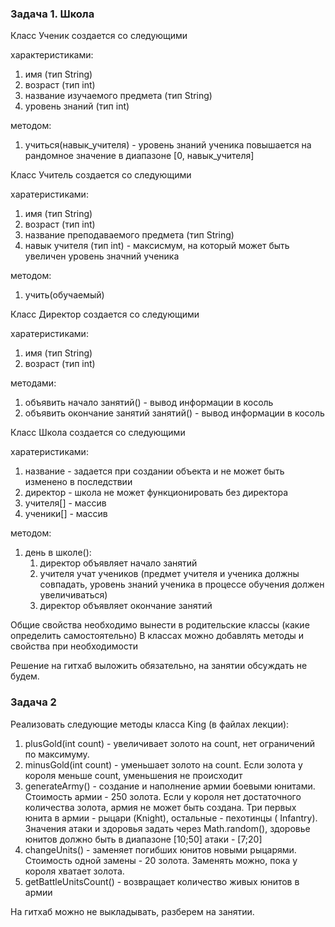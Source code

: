 ### Задача 1. Школа

Класс Ученик создается со следующими

характеристиками:
1. имя (тип String)
2. возраст (тип int)
3. название изучаемого предмета (тип String)
4. уровень знаний (тип int)

методом: 
1. учиться(навык_учителя) - уровень знаний ученика повышается на рандомное значение в диапазоне [0, навык_учителя]
        
Класс Учитель создается со следующими 

харатеристиками:
1. имя (тип String)
2. возраст (тип int)
3. название преподаваемого предмета (тип String)
4. навык учителя (тип int) - максисмум, на который может быть увеличен уровень значний ученика 

методом: 
1. учить(обучаемый)
        
Класс Директор создается со следующими 

харатеристиками:
1. имя (тип String)
2. возраст (тип int)

методами:
1. объявить начало занятий() - вывод информации в косоль
2. объявить окончание занятий занятий() - вывод информации в косоль
        
Класс Школа создается со следующими 

харатеристиками:
1. название - задается при создании объекта и не может быть изменено в последствии
2. директор - школа не может функционировать без директора
3. учителя[] - массив
4. ученики[] - массив

методом:
1. день в школе(): 
     1) директор объявляет начало занятий
     2) учителя учат учеников (предмет учителя и ученика должны совпадать, уровень знаний ученика в процессе обучения должен увеличиваться)
     3) директор объявляет окончание занятий
        
        
Общие свойства необходимо вынести в родительские классы (какие определить самостоятельно)
В классах можно добавлять методы и свойства при необходимости 

Решение на гитхаб выложить обязательно, на занятии обсуждать не будем.

### Задача 2

Реализовать следующие методы класса King (в файлах лекции):

1. plusGold(int count) - увеличивает золото на count, нет ограничений по максимуму.
2. minusGold(int count) - уменьшает золото на count. Если золота у короля меньше count, уменьшения не происходит
3. generateArmy() - создание и наполнение армии боевыми юнитами. Стоимость армии - 250 золота. Если у короля нет достаточного
   количества золота, армия не может быть создана. Три первых юнита в армии - рыцари (Knight), остальные - пехотинцы (
   Infantry). Значения атаки и здоровья задать через Math.random(), здоровье юнитов должно быть в диапазоне [10;50]
   атаки - [7;20]
4. changeUnits() - заменяет погибших юнитов новыми рыцарями. Стоимость одной замены - 20 золота. Заменять можно, пока у
   короля хватает золота.
5. getBattleUnitsCount() - возвращает количество живых юнитов в армии   
   
На гитхаб можно не выкладывать, разберем на занятии.
